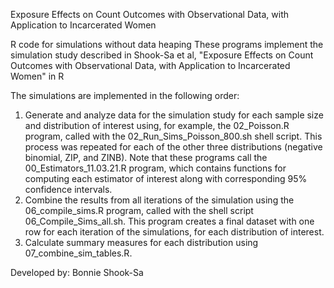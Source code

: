 Exposure Effects on Count Outcomes with Observational Data, with Application to Incarcerated Women

R code for simulations without data heaping
These programs implement the simulation study described in Shook-Sa et al, "Exposure Effects on Count Outcomes with Observational Data, with Application to Incarcerated Women" in R

The simulations are implemented in the following order:

1. Generate and analyze data for the simulation study for each sample size and distribution of interest using, for example, the 02_Poisson.R program, called with the 02_Run_Sims_Poisson_800.sh shell script. This process was repeated for each of the other three distributions (negative binomial, ZIP, and ZINB).
   Note that these programs call the 00_Estimators_11.03.21.R program, which contains functions for computing each estimator of interest along with corresponding 95% confidence intervals.
2. Combine the results from all iterations of the simulation using the 06_compile_sims.R program, called with the shell script 06_Compile_Sims_all.sh. This program creates a final dataset with one row for each iteration of the simulations, for each distribution of interest.
3. Calculate summary measures for each distribution using 07_combine_sim_tables.R.

Developed by: Bonnie Shook-Sa
